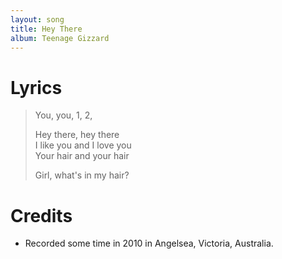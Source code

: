 ```yaml
---
layout: song
title: Hey There
album: Teenage Gizzard
---
```


# Lyrics

> You, you, 1, 2,  
>  
> Hey there, hey there  
> I like you and I love you  
> Your hair and your hair  
>  
> Girl, what's in my hair?  

# Credits

* Recorded some time in 2010 in Angelsea, Victoria, Australia.  
